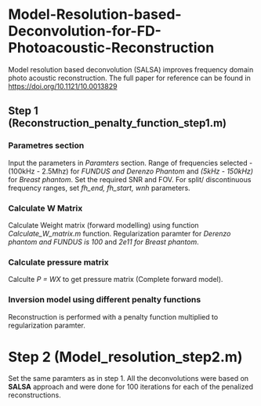 # Model-Resolution-based-Deconvolution-for-FD-Photoacoustic-Reconstruction
Model resolution based deconvolution (SALSA) improves frequency domain photo acoustic reconstruction. The full paper for reference can be found in https://doi.org/10.1121/10.0013829

## Step 1 (Reconstruction_penalty_function_step1.m)
### Parametres section
Input the parameters in _Paramters_ section. Range of frequencies selected - (100kHz - 2.5Mhz) for _FUNDUS and Derenzo Phantom_ and _(5kHz - 150kHz)_ for _Breast phantom_. Set the required SNR and FOV. For split/ discontinuous frequency ranges, set _fh_end, fh_start, wnh_ parameters.

### Calculate W Matrix
Calculate Weight matrix (forward modelling) using function _Calculate_W_matrix.m_ function. Regularization paramter for _Derenzo phantom and FUNDUS is 100_ and _2e11 for Breast phantom_.

### Calculate pressure matrix
Calculte _P = WX_ to get pressure matrix (Complete forward model).

### Inversion model using different penalty functions
Reconstruction is performed with a penalty function multiplied to regularization paramter.

# Step 2 (Model_resolution_step2.m)
Set the same paramters as in step 1.
All the deconvolutions were based on **SALSA** approach and were done for 100 iterations for each of the penalized reconstructions.
